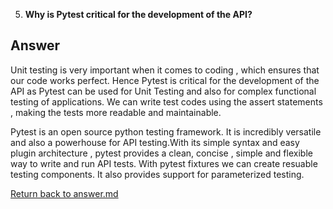 
5. **Why is Pytest critical for the development of the API?**

## Answer

Unit testing is very important when it comes to coding , which ensures that our code works perfect. Hence Pytest is critical for the development of the API as Pytest can be used for Unit Testing and also for complex functional testing of applications. We can write test codes using the assert statements , making the tests more readable and maintainable.

Pytest is an open source python testing framework. It is incredibly versatile and also a powerhouse for API testing.With its simple syntax and easy plugin architecture , pytest provides a clean, concise , simple and flexible way to write and run API tests. With pytest fixtures we can create resuable testing components. It also provides support for parameterized testing.

[Return back to answer.md](/answer.md)